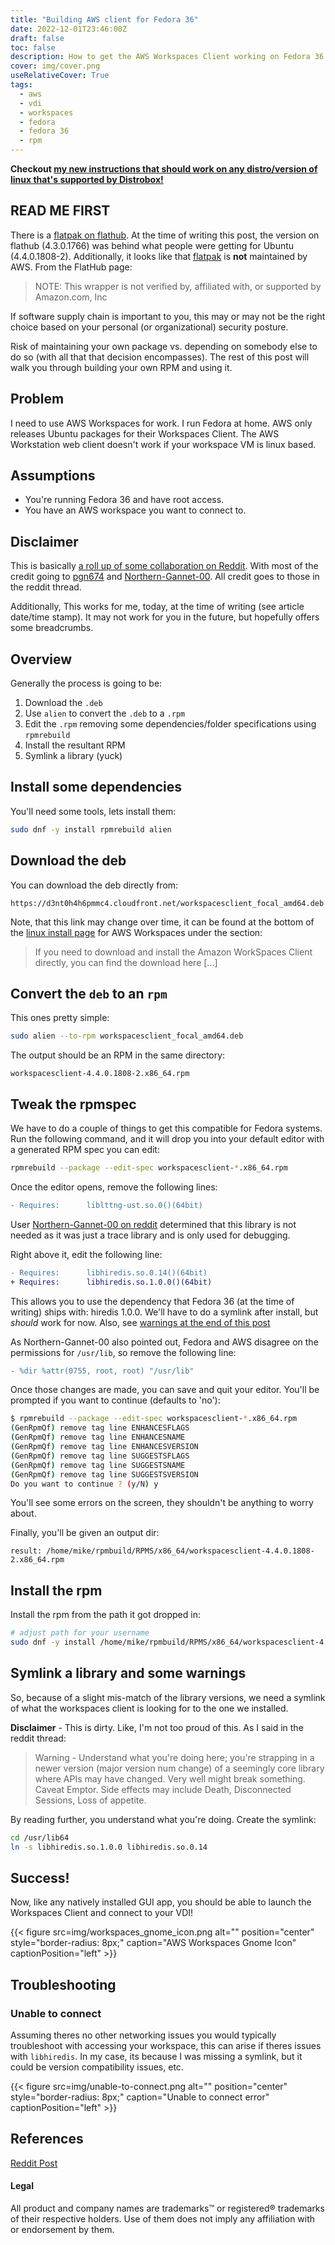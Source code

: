 ```yaml
---
title: "Building AWS client for Fedora 36"
date: 2022-12-01T23:46:00Z
draft: false
toc: false
description: How to get the AWS Workspaces Client working on Fedora 36
cover: img/cover.png
useRelativeCover: True
tags:
  - aws
  - vdi
  - workspaces
  - fedora
  - fedora 36
  - rpm
---
```


**Checkout [my new instructions that should work on any distro/version of linux that's supported by Distrobox!](posts/awsworkspacesclientfedora36/)**

## **READ ME FIRST**
There is a [flatpak on flathub](https://flathub.org/apps/details/com.amazon.Workspaces).  At the time of writing this post, the version on flathub (4.3.0.1766) was behind what people were getting for Ubuntu (4.4.0.1808-2).  Additionally, it looks like that [flatpak](https://flathub.org/apps/details/com.amazon.Workspaces) is **not** maintained by AWS.  From the FlatHub page:

> NOTE: This wrapper is not verified by, affiliated with, or supported by Amazon.com, Inc

If software supply chain is important to you, this may or may not be the right choice based on your personal (or organizational) security posture.

Risk of maintaining your own package vs. depending on somebody else to do so (with all that that decision encompasses).  The rest of this post will walk you through building your own RPM and using it.

## Problem
I need to use AWS Workspaces for work.  I run Fedora at home.  AWS only releases Ubuntu packages for their Workspaces Client.  The AWS Workstation web client doesn't work if your workspace VM is linux based.

## Assumptions
- You're running Fedora 36 and have root access.
- You have an AWS workspace you want to connect to.

## Disclaimer
This is basically [a roll up of some collaboration on Reddit](https://www.reddit.com/r/aws/comments/e28fdh/the_workspaces_client_is_now_available_for_linux/).  With most of the credit going to [pgn674](https://www.reddit.com/user/pgn674/) and [Northern-Gannet-00](https://www.reddit.com/user/Northern-Gannet-00/).  All credit goes to those in the reddit thread.  

Additionally, This works for me, today, at the time of writing (see article date/time stamp).  It may not work for you in the future, but hopefully offers some breadcrumbs.

## Overview
Generally the process is going to be:
1. Download the `.deb`
2. Use `alien` to convert the `.deb` to a `.rpm`
3. Edit the `.rpm` removing some dependencies/folder specifications using `rpmrebuild`
4. Install the resultant RPM
5. Symlink a library (yuck)

## Install some dependencies
You'll need some tools, lets install them:
```bash
sudo dnf -y install rpmrebuild alien
```

## Download the deb
You can download the deb directly from:

```
https://d3nt0h4h6pmmc4.cloudfront.net/workspacesclient_focal_amd64.deb
```

Note, that this link may change over time, it can be found at the bottom of the [linux install page](https://clients.amazonworkspaces.com/linux-install.html) for AWS Workspaces under the section:

> If you need to download and install the Amazon WorkSpaces Client directly, you can find the download here [...]

## Convert the `deb` to an `rpm`
This ones pretty simple:

```bash
sudo alien --to-rpm workspacesclient_focal_amd64.deb
```

The output should be an RPM in the same directory:

```
workspacesclient-4.4.0.1808-2.x86_64.rpm
```

## Tweak the rpmspec
We have to do a couple of things to get this compatible for Fedora systems.  Run the following command, and it will drop you into your default editor with a generated RPM spec you can edit:

```bash
rpmrebuild --package --edit-spec workspacesclient-*.x86_64.rpm
```

Once the editor opens, remove the following lines:

```diff
- Requires:      liblttng-ust.so.0()(64bit)
```
User [Northern-Gannet-00 on reddit](https://www.reddit.com/r/aws/comments/e28fdh/comment/io2jzzo/?utm_source=reddit&utm_medium=web2x&context=3) determined that this library is not needed as it was just a trace library and is only used for debugging.


Right above it, edit the following line:
```diff
- Requires:      libhiredis.so.0.14()(64bit)
+ Requires:      libhiredis.so.1.0.0()(64bit)
```
This allows you to use the dependency that Fedora 36 (at the time of writing) ships with: hiredis 1.0.0.  We'll have to do a symlink after install, but *should* work for now. Also, see [warnings at the end of this post](#warnings)


As Northern-Gannet-00 also pointed out, Fedora and AWS disagree on the permissions for `/usr/lib`, so remove the following line:
```diff
- %dir %attr(0755, root, root) "/usr/lib"
```

Once those changes are made, you can save and quit your editor.  You'll be prompted if you want to continue (defaults to 'no'):

```bash
$ rpmrebuild --package --edit-spec workspacesclient-*.x86_64.rpm
(GenRpmQf) remove tag line ENHANCESFLAGS
(GenRpmQf) remove tag line ENHANCESNAME
(GenRpmQf) remove tag line ENHANCESVERSION
(GenRpmQf) remove tag line SUGGESTSFLAGS
(GenRpmQf) remove tag line SUGGESTSNAME
(GenRpmQf) remove tag line SUGGESTSVERSION
Do you want to continue ? (y/N) y
```

You'll see some errors on the screen, they shouldn't be anything to worry about.

Finally, you'll be given an output dir:

```
result: /home/mike/rpmbuild/RPMS/x86_64/workspacesclient-4.4.0.1808-2.x86_64.rpm
```

## Install the rpm
Install the rpm from the path it got dropped in:
```bash
# adjust path for your username
sudo dnf -y install /home/mike/rpmbuild/RPMS/x86_64/workspacesclient-4.4.0.1808-2.x86_64.rpm
```

## Symlink a library and some warnings
So, because of a slight mis-match of the library versions, we need a symlink of what the workspaces client is looking for to the one we installed.

**Disclaimer** - This is dirty.  Like, I'm not too proud of this.  As I said in the reddit thread:

> Warning - Understand what you're doing here; you're strapping in a newer version (major version num change) of a seemingly core library where APIs may have changed. Very well might break something. Caveat Emptor. Side effects may include Death, Disconnected Sessions, Loss of appetite.


By reading further, you understand what you're doing.  Create the symlink:

```bash
cd /usr/lib64
ln -s libhiredis.so.1.0.0 libhiredis.so.0.14
```

## Success!
Now, like any natively installed GUI app, you should be able to launch the Workspaces Client and connect to your VDI!

{{< figure src=img/workspaces_gnome_icon.png alt="" position="center" style="border-radius: 8px;" caption="AWS Workspaces Gnome Icon" captionPosition="left" >}}

## Troubleshooting
### Unable to connect
Assuming theres no other networking issues you would typically troubleshoot with accessing your workspace, this can arise if theres issues with `libhiredis`.  In my case, its because I was missing a symlink, but it could be version compatibility issues, etc.


{{< figure src=img/unable-to-connect.png alt="" position="center" style="border-radius: 8px;" caption="Unable to connect error" captionPosition="left" >}}


## References
[Reddit Post](https://www.reddit.com/r/aws/comments/e28fdh/the_workspaces_client_is_now_available_for_linux/)


#### Legal
All product and company names are trademarks™ or registered® trademarks of their respective holders. Use of them does not imply any affiliation with or endorsement by them. 
